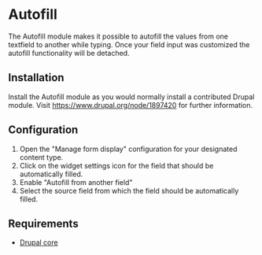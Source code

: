 # Autofill
  
The Autofill module makes it possible to autofill the values from one textfield
to another while typing. Once your field input was customized the autofill
functionality will be detached.

## Installation

Install the Autofill module as you would normally install a contributed Drupal
module. Visit https://www.drupal.org/node/1897420 for further information.

## Configuration
1. Open the "Manage form display" configuration for your designated content
type.
2. Click on the widget settings icon for the field that should be automatically filled.
3. Enable "Autofill from another field"
4. Select the source field from which the field should be automatically filled.

## Requirements

* [Drupal core](https://drupal.org/project/drupal)
